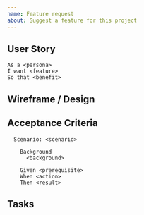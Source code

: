 ```yaml
---
name: Feature request
about: Suggest a feature for this project
---
```


<!--
***********************************
****  Please add a user story  ****
***********************************

Examples:

As a User
I want to sign in
So that I can access my account


As a Developer
I want a testing setup
So that I can run tests

-->

## User Story

<!-- Filled in by users -->
<!-- See: https://cucumber.io/blog/bdd/user-stories-are-not-the-same-as-features/ -->

```gherkin
As a <persona>
I want <feature>
So that <benefit>
```

<!--
*********************************************************************************
****  Everything below this comment will be filled in by repository members  ****
*********************************************************************************
-->

## Wireframe / Design

<!-- Filled in by designers -->

## Acceptance Criteria

<!-- Filled in by product owners -->
<!-- See: https://cucumber.io/docs/gherkin/reference/ -->

```gherkin
  Scenario: <scenario>

    Background
      <background>

    Given <prerequisite>
    When <action>
    Then <result>
```

## Tasks

<!-- Filled in by developers if the story has subtasks -->
<!--
- [ ] …
-->
